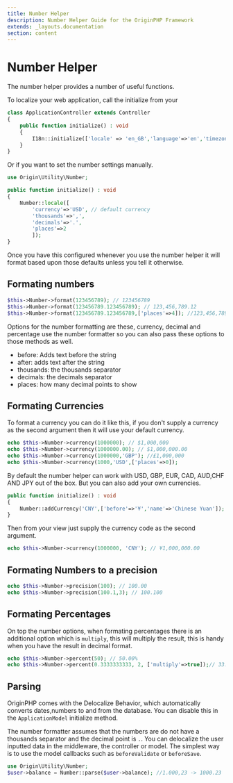 ```yaml
---
title: Number Helper
description: Number Helper Guide for the OriginPHP Framework
extends: _layouts.documentation
section: content
---
```

# Number Helper

The number helper provides a number of useful functions.

To localize your web application, call the initialize from your

```php
class ApplicationController extends Controller
{
    public function initialize() : void
    {
        I18n::initialize(['locale' => 'en_GB','language'=>'en','timezone'=>'Europe/London']);
    }
}
```

Or if you want to set the number settings manually.


```php
use Origin\Utility\Number;

public function initialize() : void
{
    Number::locale([
        'currency'=>'USD', // default currency
        'thousands'=>',',
        'decimals'=>'.',
        'places'=>2
        ]);
}
```

Once you have this configured whenever you use the number helper it will format based upon those defaults
unless you tell it otherwise.

## Formating numbers

```php
$this->Number->format(123456789); // 123456789
$this->Number->format(123456789.123456789); // 123,456,789.12
$this->Number->format(123456789.123456789,['places'=>4]); //123,456,789.1235
```

Options for the number formatting are these, currency, decimal and percentage use the number formatter so you can also pass these options to those methods as well.

- before: Adds text before the string
- after: adds text after the string
- thousands: the thousands separator
- decimals: the decimals separator
- places: how many decimal points to show

## Formating Currencies

To format a currency you can do it like this, if you don't supply a currency as the second argument then
it will use your default currency.

```php
echo $this->Number->currency(1000000); // $1,000,000
echo $this->Number->currency(1000000.00); // $1,000,000.00
echo $this->Number->currency(1000000,'GBP'); //£1,000,000
echo $this->Number->currency(1000,'USD',['places'=>0]);
```

By default the number helper can work with USD, GBP, EUR, CAD, AUD,CHF AND JPY out of the box. But you can also add your own currencies.

```php
public function initialize() : void
{
    Number::addCurrency('CNY',['before'=>'¥','name'=>'Chinese Yuan']);
}
```

Then from your view just supply the currency code as the second argument.

```php
echo $this->Number->currency(1000000, 'CNY'); // ¥1,000,000.00
```

## Formating Numbers to a precision

```php
echo $this->Number->precision(100); // 100.00
echo $this->Number->precision(100.1,3); // 100.100
```

## Formating Percentages

On top the number options, when formating percentages there is an additional option which is `multiply`, this will multiply the result, this is handy when you have the result in decimal format.

```php
echo $this->Number->percent(50); // 50.00%
echo $this->Number->percent(0.3333333333, 2, ['multiply'=>true]);// 33.33%
```

## Parsing

OriginPHP comes with the Delocalize Behavior, which automatically converts dates,numbers to and from the database. You can disable this in the `ApplicationModel` initialize method.

The number formatter assumes that the numbers are do not have a thousands separator and the decimal point is
`.`. You can delocalize the user inputted data in the middleware, the controller or model. The simplest way is to use the model callbacks such as `beforeValidate` or `beforeSave`.

```php
use Origin\Utility\Number;
$user->balance = Number::parse($user->balance); //1.000,23 -> 1000.23
```